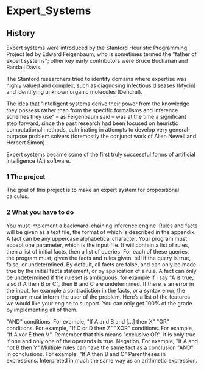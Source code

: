 # Expert_Systems

## History
Expert systems were introduced by the Stanford Heuristic Programming Project led by Edward Feigenbaum, who is sometimes termed the "father of expert systems";
other key early contributors were Bruce Buchanan and Randall Davis.

The Stanford researchers tried to identify domains where expertise was highly valued and complex, such as diagnosing infectious diseases (Mycin) and identifying unknown organic molecules (Dendral).

The idea that "intelligent systems derive their power from the knowledge they possess rather than from the specific formalisms and inference schemes they use" – as Feigenbaum said – was at the time
a significant step forward, since the past research had been focused on heuristic computational methods, culminating in attempts to develop very general-purpose problem solvers (foremostly the conjunct
work of Allen Newell and Herbert Simon).

Expert systems became some of the first truly successful forms of artificial intelligence (AI) software.

### 1 The project

The goal of this project is to make an expert system for propositional calculus.

### 2 What you have to do

You must implement a backward-chaining inference engine. Rules and facts will be given as a text file, the format of which is described in the appendix. A fact can be any uppercase alphabetical character. Your program must accept one parameter, which is the input file. It will contain a list of rules, then a list of initial facts, then a list of queries. For each of these queries, the program must, given the facts and rules given, tell if the query is true, false, or undetermined. By default, all facts are false, and can only be made true by the initial facts statement, or by application of a rule. A fact can only be undetermined if the ruleset is ambiguous, for example if I say "A is true, also if A then B or C", then B and C are undetermined. If there is an error in the input, for example a contradiction in the facts, or a syntax error, the program must inform the user of the problem. Here’s a list of the features we would like your engine to support. You can only get 100% of the grade by implementing all of them.

"AND" conditions. For example, "If A and B and [...] then X"
"OR" conditions. For example, "If C or D then Z"
"XOR" conditions. For example, "If A xor E then V". Remember that this means "exclusive OR". It is only true if one and only one of the operands is true.
Negation. For example, "If A and not B then Y"
Multiple rules can have the same fact as a conclusion
"AND" in conclusions. For example, "If A then B and C"
Parentheses in expressions. Interpreted in much the same way as an arithmetic expression.
